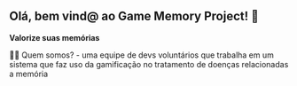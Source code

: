 ## Olá, bem vind@ ao Game Memory Project!  👋

**Valorize suas memórias**

🙋‍♀️ Quem somos? - uma equipe de devs voluntários que trabalha em um sistema que faz uso da gamificação no tratamento de doenças relacionadas a memória

